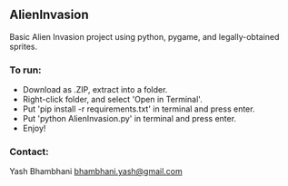 ## AlienInvasion
Basic Alien Invasion project using python, pygame, and legally-obtained sprites.

### To run:
- Download as .ZIP, extract into a folder.
- Right-click folder, and select 'Open in Terminal'.
- Put 'pip install -r requirements.txt' in terminal and press enter.
- Put 'python AlienInvasion.py' in terminal and press enter.
- Enjoy!

### Contact:
Yash Bhambhani
bhambhani.yash@gmail.com
